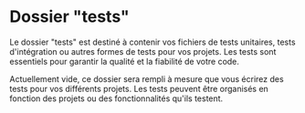 # Dossier "tests"

Le dossier "tests" est destiné à contenir vos fichiers de tests unitaires, tests d'intégration ou autres formes de tests pour vos projets. Les tests sont essentiels pour garantir la qualité et la fiabilité de votre code.

Actuellement vide, ce dossier sera rempli à mesure que vous écrirez des tests pour vos différents projets. Les tests peuvent être organisés en fonction des projets ou des fonctionnalités qu'ils testent.

